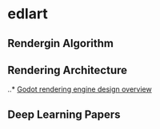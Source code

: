 # edlart

## Rendergin Algorithm

## Rendering Architecture

..* [Godot rendering engine design overview](https://godotengine.org/article/godot-3-renderer-design-explained )

## Deep Learning Papers
